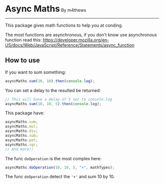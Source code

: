 <h1 style="display:inline;">Async Maths</h1>
<span style="display:inline;">By m4thews</span>

<hr>

This package gives math functions to help you at conding.


The most functions are asynchronous, if you don't know use asynchronous function read this: https://developer.mozilla.org/en-US/docs/Web/JavaScript/Reference/Statements/async_function

## How to use
If you want to sum something:

```js
asyncMaths.sum(10, 10).then(console.log);
```

You can set a delay to the resulted be returned:

```js
// This will have a delay of 5 sec to console.log
asyncMaths.sum(10, 10, 5).then(console.log);
```

This package have:

```js
asyncMaths.sum;
asyncMaths.mul;
asyncMaths.div;
asyncMaths.sub;
asyncMaths.pot;
asyncMaths.sqr;
// And more!!
```

The func `doOperation` is the most complex here:

```js
asyncMaths.doOperation(10, 10, 5, "+", mathTypes);
```

The func `doOperation` detect the `'+'` and sum 10 by 10.